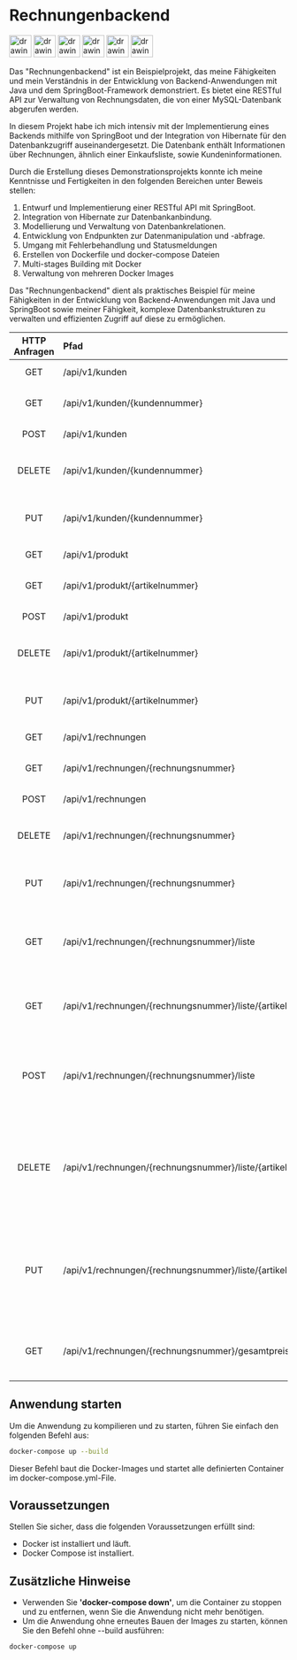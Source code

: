 # Rechnungenbackend

<img src="https://user-images.githubusercontent.com/25181517/117201156-9a724800-adec-11eb-9a9d-3cd0f67da4bc.png" alt="drawing" width="40"/> <img src="https://user-images.githubusercontent.com/25181517/117207242-07d5a700-adf4-11eb-975e-be04e62b984b.png" alt="drawing" width="40"/> <img src="https://user-images.githubusercontent.com/25181517/183891303-41f257f8-6b3d-487c-aa56-c497b880d0fb.png" alt="drawing" width="40"/> <img src="https://user-images.githubusercontent.com/25181517/117207493-49665200-adf4-11eb-808e-a9c0fcc2a0a0.png" alt="drawing" width="40"/> <img src="https://user-images.githubusercontent.com/25181517/183896128-ec99105a-ec1a-4d85-b08b-1aa1620b2046.png" alt="drawing" width="40"/> <img src="https://user-images.githubusercontent.com/25181517/192108890-200809d1-439c-4e23-90d3-b090cf9a4eea.png" alt="drawing" width="40"/>

Das "Rechnungenbackend" ist ein Beispielprojekt, das meine Fähigkeiten und mein Verständnis in der Entwicklung von Backend-Anwendungen mit Java und dem SpringBoot-Framework demonstriert. Es bietet eine RESTful API zur Verwaltung von Rechnungsdaten, die von einer MySQL-Datenbank abgerufen werden.

In diesem Projekt habe ich mich intensiv mit der Implementierung eines Backends mithilfe von SpringBoot und der Integration von Hibernate für den Datenbankzugriff auseinandergesetzt. Die Datenbank enthält Informationen über Rechnungen, ähnlich einer Einkaufsliste, sowie Kundeninformationen.

Durch die Erstellung dieses Demonstrationsprojekts konnte ich meine Kenntnisse und Fertigkeiten in den folgenden Bereichen unter Beweis stellen:

1. Entwurf und Implementierung einer RESTful API mit SpringBoot.
2. Integration von Hibernate zur Datenbankanbindung.
3. Modellierung und Verwaltung von Datenbankrelationen.
4. Entwicklung von Endpunkten zur Datenmanipulation und -abfrage.
5. Umgang mit Fehlerbehandlung und Statusmeldungen
6. Erstellen von Dockerfile und docker-compose Dateien
7. Multi-stages Building mit Docker
8. Verwaltung von mehreren Docker Images 

Das "Rechnungenbackend" dient als praktisches Beispiel für meine Fähigkeiten in der Entwicklung von Backend-Anwendungen mit Java und SpringBoot sowie meiner Fähigkeit, komplexe Datenbankstrukturen zu verwalten und effizienten Zugriff auf diese zu ermöglichen.

| HTTP Anfragen | Pfad                                                       | Beschreibung                                                                                                            |
|:-------------:|:-----------------------------------------------------------|:------------------------------------------------------------------------------------------------------------------------|
|      GET      | /api/v1/kunden                                             | Liste von allen Kunden                                                                                                  |
|      GET      | /api/v1/kunden/{kundennummer}                              | Kunden mit der Kundennummer kundennummer                                                                                |
|     POST      | /api/v1/kunden                                             | füge neuen Kunden hinzu                                                                                                 |
|    DELETE     | /api/v1/kunden/{kundennummer}                              | lösche den Kunden mit der Kundennummer kundennummer                                                                     |
|      PUT      | /api/v1/kunden/{kundennummer}                              | ändert den Kunden mit der Kundennummer kundennummer                                                                     |
|      GET      | /api/v1/produkt                                            | Liste von allen Produkten                                                                                               |
|      GET      | /api/v1/produkt/{artikelnummer}                            | Produkt mit der Artikelnummer artikelnummer                                                                             |
|     POST      | /api/v1/produkt                                            | füge neues Produkt hinzu                                                                                                |
|    DELETE     | /api/v1/produkt/{artikelnummer}                            | lösche das Produkt mit der Artikelnummer artikelnummer                                                                  |
|      PUT      | /api/v1/produkt/{artikelnummer}                            | ändert das Produkt mit der Artikelnummer artikelnummer                                                                  |
|      GET      | /api/v1/rechnungen                                         | Liste von allen Rechnungen                                                                                              |
|      GET      | /api/v1/rechnungen/{rechnungsnummer}                       | Rechnung mit der Rechnungsnummer rechnungsnummer                                                                        |
|     POST      | /api/v1/rechnungen                                         | füge neue Rechnung hinzu                                                                                                |
|    DELETE     | /api/v1/rechnungen/{rechnungsnummer}                       | lösche die Rechnung mit der Rechnungsnummer rechnungsnummer                                                             |
|      PUT      | /api/v1/rechnungen/{rechnungsnummer}                       | ändert die Rechnung mit der Rechnungsnummer rechnungsnummer                                                             |
|      GET      | /api/v1/rechnungen/{rechnungsnummer}/liste                 | Liste von aller Rechnungseinträge der Rechnung mit der Rechnungsnummer rechnungsnummer                                  |
|      GET      | /api/v1/rechnungen/{rechnungsnummer}/liste/{artikelnummer} | Rechnungseinträge der Rechnung mit der Rechnungsnummer rechnungsnummer                                                  |
|     POST      | /api/v1/rechnungen/{rechnungsnummer}/liste                 | füge neue Rechnungseintrag in die Rechnung mit der Rechnungsnummer rechnungsnummer hinzu                                |
|    DELETE     | /api/v1/rechnungen/{rechnungsnummer}/liste/{artikelnummer} | lösche den Rechnungseintrag mit der Artikelnummer artikelnummer in die Rechnung mit der Rechnungsnummer rechnungsnummer |
|      PUT      | /api/v1/rechnungen/{rechnungsnummer}/liste/{artikelnummer} | ändere den Rechnungseintrag mit der Artikelnummer artikelnummer in die Rechnung mit der Rechnungsnummer rechnungsnummer |
|      GET      | /api/v1/rechnungen/{rechnungsnummer}/gesamtpreis           | Gesamtpreis der Rechnungen mit der Rechnungsnummer rechnungsnummer                                                      |

## Anwendung starten
Um die Anwendung zu kompilieren und zu starten, führen Sie einfach den folgenden Befehl aus:

``` sh
docker-compose up --build
```

Dieser Befehl baut die Docker-Images und startet alle definierten Container im docker-compose.yml-File.

## Voraussetzungen
Stellen Sie sicher, dass die folgenden Voraussetzungen erfüllt sind:

- Docker ist installiert und läuft.
- Docker Compose ist installiert.

## Zusätzliche Hinweise
- Verwenden Sie **'docker-compose down'**, um die Container zu stoppen und zu entfernen, wenn Sie die Anwendung nicht mehr benötigen.
- Um die Anwendung ohne erneutes Bauen der Images zu starten, können Sie den Befehl ohne --build ausführen:
``` sh
docker-compose up
```